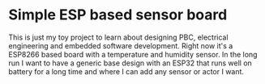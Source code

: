 # Simple ESP based sensor board
This is just my toy project to learn about designing PBC, electrical engineering and embedded software development.
Right now it's a ESP8266 based board with a temperature and humidity sensor.
In the long run I want to have a generic base design with an ESP32 that runs well on battery for a long time and where I can add any sensor or actor I want.
